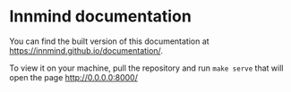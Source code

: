 # Innmind documentation

You can find the built version of this documentation at https://innmind.github.io/documentation/.

To view it on your machine, pull the repository and run `make serve` that will open the page http://0.0.0.0:8000/
